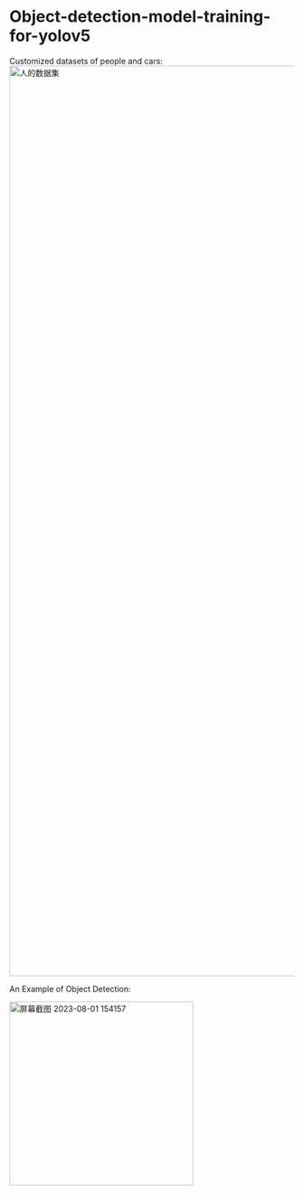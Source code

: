 # Object-detection-model-training-for-yolov5

Customized datasets of people and cars:
<img width="1609" alt="人的数据集" src="https://github.com/Cam2024/Object-detection-model-training-for-yolov5/assets/89662823/4f504762-a946-4e07-bc14-f57dc91daec2">

An Example of Object Detection:

<img width="325" alt="屏幕截图 2023-08-01 154157" src="https://github.com/Cam2024/Object-detection-model-training-for-yolov5/assets/89662823/83b7b189-723b-4787-8350-1154467a5c1f">
